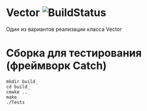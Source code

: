 # Vector ![BuildStatus](https://travis-ci.org/Spardoks/Vector.svg?branch=master)
Один из вариантов реализации класса Vector

# Сборка для тестирования (фреймворк Catch)
```       
mkdir build_
cd build_
cmake ..
make
./Tests
```

